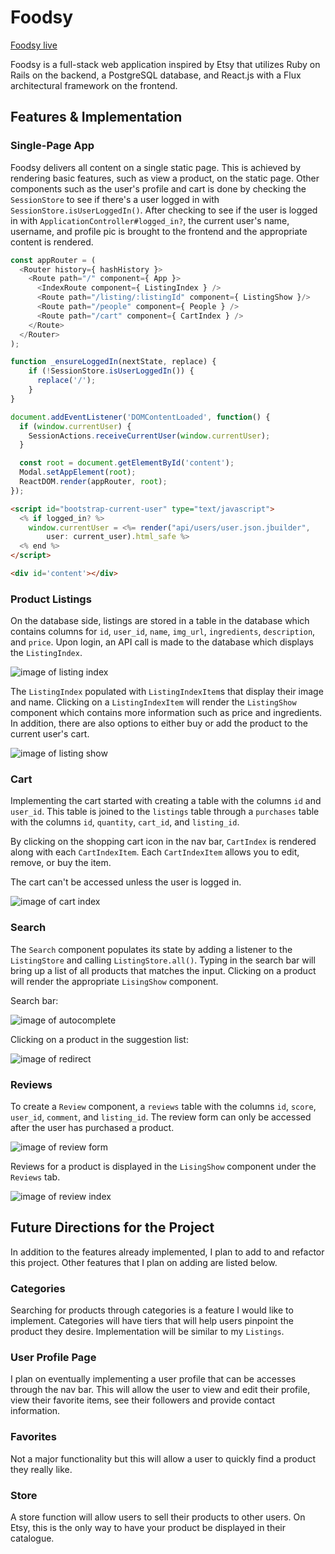 # Foodsy

[Foodsy live][heroku]

[heroku]: http://www.foodsy.me

Foodsy is a full-stack web application inspired by Etsy that utilizes Ruby on Rails on the backend, a PostgreSQL database, and React.js with a Flux architectural framework on the frontend.  

## Features & Implementation

### Single-Page App

Foodsy delivers all content on a single static page. This is achieved by rendering basic features, such as view a product, on the static page. Other components such as the user's profile and cart is done by checking the `SessionStore`  to see if there's a user logged in with `SessionStore.isUserLoggedIn()`. After checking to see if the user is logged in with `ApplicationController#logged_in?`, the current user's name, username, and profile pic is brought to the frontend and the appropriate content is rendered.


```javascript
const appRouter = (
  <Router history={ hashHistory }>
    <Route path="/" component={ App }>
      <IndexRoute component={ ListingIndex } />
      <Route path="/listing/:listingId" component={ ListingShow }/>
      <Route path="/people" component={ People } />
      <Route path="/cart" component={ CartIndex } />    
    </Route>
  </Router>
);

function _ensureLoggedIn(nextState, replace) {
    if (!SessionStore.isUserLoggedIn()) {
      replace('/');
    }
}

document.addEventListener('DOMContentLoaded', function() {
  if (window.currentUser) {
    SessionActions.receiveCurrentUser(window.currentUser);
  }

  const root = document.getElementById('content');
  Modal.setAppElement(root);
  ReactDOM.render(appRouter, root);
});
```

```html
<script id="bootstrap-current-user" type="text/javascript">
  <% if logged_in? %>
  	window.currentUser = <%= render("api/users/user.json.jbuilder",
  		user: current_user).html_safe %>
  <% end %>
</script>

<div id='content'></div>
  ```

### Product Listings

On the database side, listings are stored in a table in the database which contains columns for `id`, `user_id`, `name`, `img_url`, `ingredients`, `description`, and `price`.  Upon login, an API call is made to the database which displays the `ListingIndex`.

![image of listing index](http://res.cloudinary.com/jonathol/image/upload/c_scale,w_800/v1496950114/Screen_Shot_2017-06-08_at_12.22.51_PM_gzengp.png)

The `ListingIndex` populated with `ListingIndexItem`s that display their image and name. Clicking on a `ListingIndexItem` will render the `ListingShow` component which contains more information such as price and ingredients. In addition, there are also options to either buy or add the product to the current user's cart.

![image of listing show](http://res.cloudinary.com/jonathol/image/upload/c_scale,w_800/v1496950112/Screen_Shot_2017-06-08_at_12.23.18_PM_ync8gm.png)

### Cart

Implementing the cart started with creating a table with the columns `id` and `user_id`. This table is joined to the `listings` table through a `purchases` table with the columns `id`, `quantity`, `cart_id`, and `listing_id`.  

By clicking on the shopping cart icon in the nav bar, `CartIndex` is rendered along with each `CartIndexItem`. Each `CartIndexItem` allows you to edit, remove, or buy the item.

The cart can't be accessed unless the user is logged in.

![image of cart index](http://res.cloudinary.com/jonathol/image/upload/c_scale,w_800/v1496950109/Screen_Shot_2017-06-08_at_12.23.58_PM_gjagqs.png)

### Search

The `Search` component populates its state by adding a listener to the `ListingStore` and calling `ListingStore.all()`. Typing in the search bar will bring up a list of all products that matches the input. Clicking on a product will render the appropriate `LisingShow` component.

Search bar:

![image of autocomplete](http://res.cloudinary.com/jonathol/image/upload/c_scale,w_800/v1496950112/Screen_Shot_2017-06-08_at_12.25.03_PM_qcaslp.png)

Clicking on a product in the suggestion list:

![image of redirect](http://res.cloudinary.com/jonathol/image/upload/c_scale,w_800/v1496950109/Screen_Shot_2017-06-08_at_12.25.32_PM_emuvpg.png)

### Reviews

To create a `Review` component, a `reviews` table with the columns `id`, `score`, `user_id`, `comment`, and `listing_id`. The review form can only be accessed after the user has purchased a product.

![image of review form](http://res.cloudinary.com/jonathol/image/upload/c_scale,w_800/v1496950107/Screen_Shot_2017-06-08_at_12.27.16_PM_ykm8go.png)

Reviews for a product is displayed in the `LisingShow` component under the `Reviews` tab.

![image of review index](http://res.cloudinary.com/jonathol/image/upload/c_scale,w_800/v1496950112/Screen_Shot_2017-06-08_at_12.27.51_PM_qq8lhc.png)

## Future Directions for the Project

In addition to the features already implemented, I plan to add to and refactor this project. Other features that I plan on adding are listed below.

### Categories

Searching for products through categories is a feature I would like to implement. Categories will have tiers that will help users pinpoint the product they desire. Implementation will be similar to my `Listings`.

### User Profile Page

I plan on eventually implementing a user profile that can be accesses through the nav bar. This will allow the user to view and edit their profile, view their favorite items, see their followers and provide contact information.

### Favorites

Not a major functionality but this will allow a user to quickly find a product they really like.

### Store

A store function will allow users to sell their products to other users. On Etsy, this is the only way to have your product be displayed in their catalogue.
